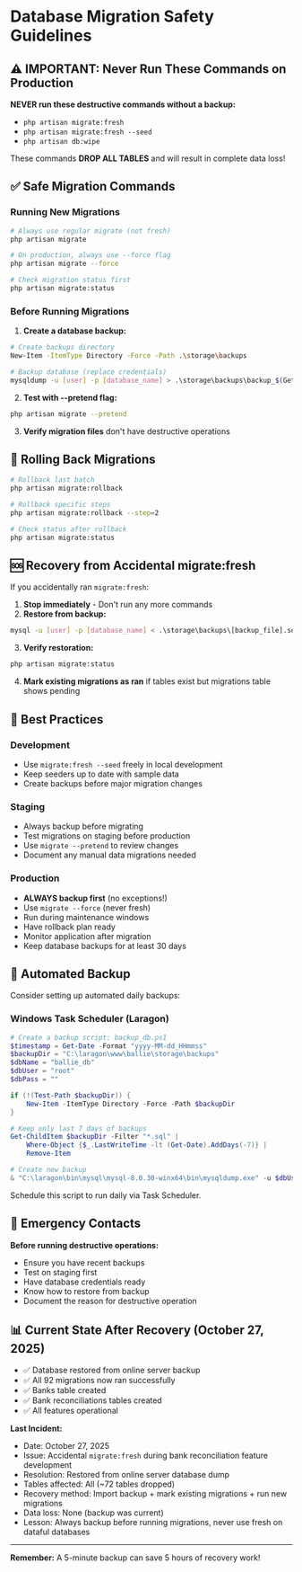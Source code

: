 # Database Migration Safety Guidelines

## ⚠️ IMPORTANT: Never Run These Commands on Production

**NEVER run these destructive commands without a backup:**

-   `php artisan migrate:fresh`
-   `php artisan migrate:fresh --seed`
-   `php artisan db:wipe`

These commands **DROP ALL TABLES** and will result in complete data loss!

## ✅ Safe Migration Commands

### Running New Migrations

```bash
# Always use regular migrate (not fresh)
php artisan migrate

# On production, always use --force flag
php artisan migrate --force

# Check migration status first
php artisan migrate:status
```

### Before Running Migrations

1. **Create a database backup:**

```bash
# Create backups directory
New-Item -ItemType Directory -Force -Path .\storage\backups

# Backup database (replace credentials)
mysqldump -u [user] -p [database_name] > .\storage\backups\backup_$(Get-Date -Format 'yyyy-MM-dd_HHmmss').sql
```

2. **Test with --pretend flag:**

```bash
php artisan migrate --pretend
```

3. **Verify migration files** don't have destructive operations

## 🔄 Rolling Back Migrations

```bash
# Rollback last batch
php artisan migrate:rollback

# Rollback specific steps
php artisan migrate:rollback --step=2

# Check status after rollback
php artisan migrate:status
```

## 🆘 Recovery from Accidental migrate:fresh

If you accidentally ran `migrate:fresh`:

1. **Stop immediately** - Don't run any more commands
2. **Restore from backup:**

```bash
mysql -u [user] -p [database_name] < .\storage\backups\[backup_file].sql
```

3. **Verify restoration:**

```bash
php artisan migrate:status
```

4. **Mark existing migrations as ran** if tables exist but migrations table shows pending

## 📝 Best Practices

### Development

-   Use `migrate:fresh --seed` freely in local development
-   Keep seeders up to date with sample data
-   Create backups before major migration changes

### Staging

-   Always backup before migrating
-   Test migrations on staging before production
-   Use `migrate --pretend` to review changes
-   Document any manual data migrations needed

### Production

-   **ALWAYS backup first** (no exceptions!)
-   Use `migrate --force` (never fresh)
-   Run during maintenance windows
-   Have rollback plan ready
-   Monitor application after migration
-   Keep database backups for at least 30 days

## 🔐 Automated Backup

Consider setting up automated daily backups:

### Windows Task Scheduler (Laragon)

```powershell
# Create a backup script: backup_db.ps1
$timestamp = Get-Date -Format "yyyy-MM-dd_HHmmss"
$backupDir = "C:\laragon\www\ballie\storage\backups"
$dbName = "ballie_db"
$dbUser = "root"
$dbPass = ""

if (!(Test-Path $backupDir)) {
    New-Item -ItemType Directory -Force -Path $backupDir
}

# Keep only last 7 days of backups
Get-ChildItem $backupDir -Filter "*.sql" |
    Where-Object {$_.LastWriteTime -lt (Get-Date).AddDays(-7)} |
    Remove-Item

# Create new backup
& "C:\laragon\bin\mysql\mysql-8.0.30-winx64\bin\mysqldump.exe" -u $dbUser $dbName > "$backupDir\backup_$timestamp.sql"
```

Schedule this script to run daily via Task Scheduler.

## 🚨 Emergency Contacts

**Before running destructive operations:**

-   Ensure you have recent backups
-   Test on staging first
-   Have database credentials ready
-   Know how to restore from backup
-   Document the reason for destructive operation

## 📊 Current State After Recovery (October 27, 2025)

-   ✅ Database restored from online server backup
-   ✅ All 92 migrations now ran successfully
-   ✅ Banks table created
-   ✅ Bank reconciliations tables created
-   ✅ All features operational

**Last Incident:**

-   Date: October 27, 2025
-   Issue: Accidental `migrate:fresh` during bank reconciliation feature development
-   Resolution: Restored from online server database dump
-   Tables affected: All (~72 tables dropped)
-   Recovery method: Import backup + mark existing migrations + run new migrations
-   Data loss: None (backup was current)
-   Lesson: Always backup before running migrations, never use fresh on dataful databases

---

**Remember:** A 5-minute backup can save 5 hours of recovery work!
